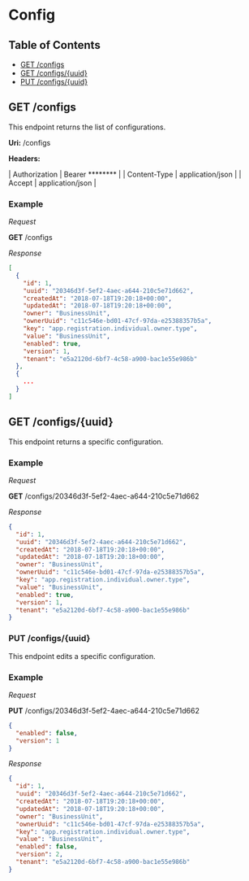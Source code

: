 # Config

## Table of Contents

- [GET /configs](#get-configs)
- [GET /configs/{uuid}](#get-configsuuid)
- [PUT /configs/{uuid}](#put-configsuuid)

## GET /configs

This endpoint returns the list of configurations.

__Uri:__ /configs

__Headers:__

| Authorization | Bearer ******** |
| Content-Type | application/json |
| Accept | application/json |

### Example

*Request*

__GET__ /configs

*Response*

```json
[
  {
    "id": 1,
    "uuid": "20346d3f-5ef2-4aec-a644-210c5e71d662",
    "createdAt": "2018-07-18T19:20:18+00:00",
    "updatedAt": "2018-07-18T19:20:18+00:00",
    "owner": "BusinessUnit",
    "ownerUuid": "c11c546e-bd01-47cf-97da-e25388357b5a",
    "key": "app.registration.individual.owner.type",
    "value": "BusinessUnit",
    "enabled": true,
    "version": 1,
    "tenant": "e5a2120d-6bf7-4c58-a900-bac1e55e986b"
  },
  {
    ...
  }
]
```

## GET /configs/{uuid}

This endpoint returns a specific configuration.

### Example

*Request*

__GET__ /configs/20346d3f-5ef2-4aec-a644-210c5e71d662

*Response*

```json
{
  "id": 1,
  "uuid": "20346d3f-5ef2-4aec-a644-210c5e71d662",
  "createdAt": "2018-07-18T19:20:18+00:00",
  "updatedAt": "2018-07-18T19:20:18+00:00",
  "owner": "BusinessUnit",
  "ownerUuid": "c11c546e-bd01-47cf-97da-e25388357b5a",
  "key": "app.registration.individual.owner.type",
  "value": "BusinessUnit",
  "enabled": true,
  "version": 1,
  "tenant": "e5a2120d-6bf7-4c58-a900-bac1e55e986b"
}
```

### PUT /configs/{uuid}

This endpoint edits a specific configuration.

### Example

*Request*

__PUT__ /configs/20346d3f-5ef2-4aec-a644-210c5e71d662

```json
{
  "enabled": false,
  "version": 1
}
```

*Response*

```json
{
  "id": 1,
  "uuid": "20346d3f-5ef2-4aec-a644-210c5e71d662",
  "createdAt": "2018-07-18T19:20:18+00:00",
  "updatedAt": "2018-07-18T19:20:18+00:00",
  "owner": "BusinessUnit",
  "ownerUuid": "c11c546e-bd01-47cf-97da-e25388357b5a",
  "key": "app.registration.individual.owner.type",
  "value": "BusinessUnit",
  "enabled": false,
  "version": 2,
  "tenant": "e5a2120d-6bf7-4c58-a900-bac1e55e986b"
}
```
